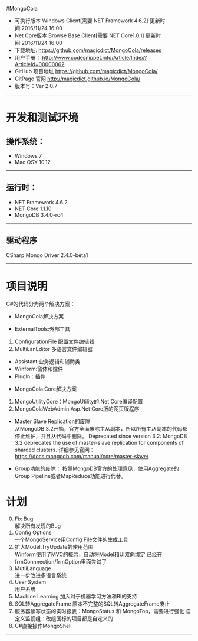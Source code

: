 #MongoCola
       
* 可执行版本 Windows Client[需要 NET Framework 4.6.2] 更新时间:2016/11/24 16:00
* Net Core版本 Browse Base Client[需要 NET Core1.0.1] 更新时间:2016/11/24 16:00
* 下载地址:  <https://github.com/magicdict/MongoCola/releases>
* 用户手册： <http://www.codesnippet.info/Article/Index?ArticleId=00000062>
* GitHub 项目地址 <https://github.com/magicdict/MongoCola/>
* GitPage 官网 <http://magicdict.github.io/MongoCola/>
* 版本号：Ver 2.0.7
 
***

# 开发和测试环境
## 操作系统：
* Windows 7
* Mac OSX 10.12

***

## 运行时：
* NET Framework 4.6.2
* NET Core 1.1.10
* MongoDB 3.4.0-rc4  

***

## 驱动程序
CSharp Mongo Driver 2.4.0-beta1

***

# 项目说明
C#的代码分为两个解决方案： 

- MongoCola解决方案  
* ExternalTools:外部工具   
1. ConfigurationFile 配置文件编辑器  
2. MultiLanEditor 多语言文件编辑器  
* Assistant:业务逻辑和辅助类  
* Winform:窗体和控件  
* PlugIn：插件  

- MongoCola.Core解决方案  
1. MongoUtilityCore：MongoUtility的.Net Core编译配置  
2. MongoColaWebAdmin:Asp.Net Core版的网页版程序  

- Master Slave Replication的废除  
从MongoDB 3.2开始，官方全面废除主从副本，所以所有主从副本的代码都停止维护，并且从代码中删除。
Deprecated since version 3.2: MongoDB 3.2 deprecates the use of master-slave replication for components of sharded clusters.
详细参见官网：https://docs.mongodb.com/manual/core/master-slave/

- Group功能的废除：
按照MongoDB官方的处理意见，使用Aggregate的Group Pipeline或者MapReduce功能进行代替。

# 计划
0. Fix Bug  
	解决所有发现的Bug 
1. Config Options  
	一个MongoService用Config File文件的生成工具 
2. 扩大Model.TryUpdate的使用范围  
	Winform使用了MVC的概念，自动将Model和UI双向绑定
	已经在frmConnnection/frmOption里面尝试了
3. MutliLanguage  
	进一步改进多语言系统
4. User System  
	用户系统
5. Machine Learning
    加入对于机器学习方法和BI的支持
6. SQL转AggregateFrame
	原本不完整的SQL转AggregateFrame废止
7. 服务器读写状态的实时报表：MongoStatus 和 MongoTop，需要进行强化
	自定义监视组：改组图标的项目都是自定义的
8. C#直接操作MongoShell

***
